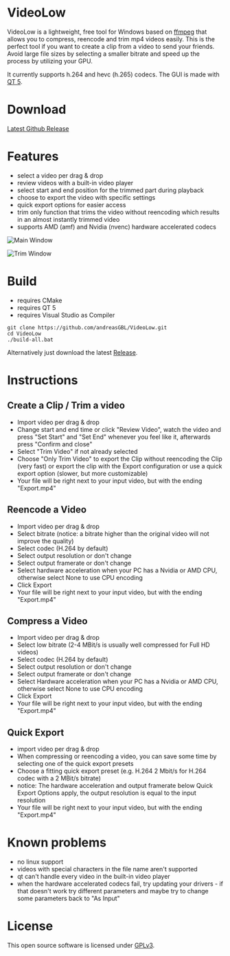 # VideoLow
VideoLow is a lightweight, free tool for Windows based on [ffmpeg](https://github.com/FFmpeg/FFmpeg) that allows you to compress, reencode and trim mp4 videos easily.
This is the perfect tool if you want to create a clip from a video to send your friends. 
Avoid large file sizes by selecting a smaller bitrate and speed up the process by utilizing your GPU.


It currently supports h.264 and hevc (h.265) codecs.
The GUI is made with [QT 5](https://github.com/qt/qt5).

# Download
[Latest Github Release](https://github.com/andreasGBL/VideoLow/releases/latest)

# Features
- select a video per drag & drop
- review videos with a built-in video player
- select start and end position for the trimmed part during playback
- choose to export the video with specific settings
- quick export options for easier access
- trim only function that trims the video without reencoding which results in an almost instantly trimmed video
- supports AMD (amf) and Nvidia (nvenc) hardware accelerated codecs


![Main Window](https://user-images.githubusercontent.com/29144928/179365038-718c2bde-14a4-483e-94a4-a938b62b65c9.png)

![Trim Window](https://user-images.githubusercontent.com/29144928/179365071-6dcb87a8-bb8b-4992-8292-5f58e82a7aa5.png)


# Build

- requires CMake
- requires QT 5
- requires Visual Studio as Compiler

```
git clone https://github.com/andreasGBL/VideoLow.git
cd VideoLow
./build-all.bat
```
Alternatively just download the latest [Release](https://github.com/andreasGBL/VideoLow/releases/latest).

# Instructions
## Create a Clip / Trim a video
- Import video per drag & drop
- Change start and end time or click "Review Video", watch the video and press "Set Start" and "Set End" whenever you feel like it, afterwards press "Confirm and close"
- Select "Trim Video" if not already selected
- Choose "Only Trim Video" to export the Clip without reencoding the Clip (very fast) or export the clip with the Export configuration or use a quick export option (slower, but more customizable)
- Your file will be right next to your input video, but with the ending "Export.mp4"

## Reencode a Video
- Import video per drag & drop
- Select bitrate (notice: a bitrate higher than the original video will not improve the quality)
- Select codec (H.264 by default)
- Select output resolution or don't change
- Select output framerate or don't change
- Select hardware acceleration when your PC has a Nvidia or AMD CPU, otherwise select None to use CPU encoding
- Click Export
- Your file will be right next to your input video, but with the ending "Export.mp4"

## Compress a Video
- Import video per drag & drop
- Select low bitrate (2-4 MBit/s is usually well compressed for Full HD videos)
- Select codec (H.264 by default)
- Select output resolution or don't change
- Select output framerate or don't change
- Select Hardware acceleration when your PC has a Nvidia or AMD CPU, otherwise select None to use CPU encoding
- Click Export
- Your file will be right next to your input video, but with the ending "Export.mp4"

## Quick Export
- import video per drag & drop
- When compressing or reencoding a video, you can save some time by selecting one of the quick export presets
- Choose a fitting quick export preset (e.g. H.264 2 Mbit/s for H.264 codec with a 2 MBit/s bitrate)
- notice: The hardware acceleration and output framerate below Quick Export Options apply, the output resolution is equal to the input resolution
- Your file will be right next to your input video, but with the ending "Export.mp4"

# Known problems
- no linux support
- videos with special characters in the file name aren't supported
- qt can't handle every video in the built-in video player
- when the hardware accelerated codecs fail, try updating your drivers - if that doesn't work try different parameters and maybe try to change some parameters back to "As Input"

# License
This open source software is licensed under [GPLv3](LICENSE).

